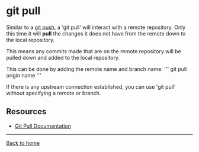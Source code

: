 # git pull

Similar to a [git push](./PUSH.md), a 'git pull' will interact with a remote repository.
Only this time it will **pull** the changes it does not have from the remote down to the local repository.

This means any commits made that are on the remote repository will be pulled down and added to the local repository.

This can be done by adding the remote name and branch name:
'''
git pull origin name
'''

If there is any upstream connection established, you can use 'git pull' without specifying a remote or branch.

## Resources

- [Git Pull Documentation](https://git-scm.com/docs/git-pull)

---

[Back to home](../README.md)

